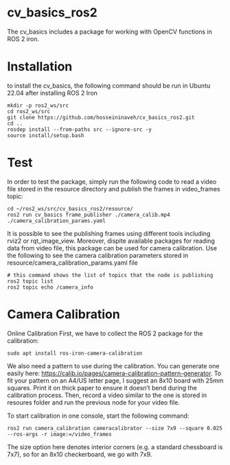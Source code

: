 # cv_basics_ros2
The cv_basics includes a package for working with OpenCV functions in ROS 2 iron.

# Installation
to install the cv_basics, the following command should be run in Ubuntu 22.04 after installing ROS 2 Iron 

  ``` 
  mkdir -p ros2_ws/src
  cd ros2_ws/src
  git clone https://github.com/hosseininaveh/cv_basics_ros2.git
  cd ..
  rosdep install --from-paths src --ignore-src -y
  source install/setup.bash
  ```

# Test 
In order to test the package, simply run the following code to read a video file stored in the resource directory and publish the frames in video_frames topic:
  
  ``` 
  cd ~/ros2_ws/src/cv_basics_ros2/resource/
  ros2 run cv_basics frame_publisher ./camera_calib.mp4 ./camera_calibration_params.yaml
  ```
It is possible to see the publishing frames using different tools including rviz2 or rqt_image_view. 
Moreover, dispite available packages for reading data from video file, this package can be used for camera calibration. Use the following to see the camera calibration parameters stored in resource/camera_calibration_params.yaml file
  ```
  # this command shows the list of topics that the node is publishing 
  ros2 topic list
  ros2 topic echo /camera_info 
  ```

# Camera Calibration
Online Calibration
First, we have to collect the ROS 2 package for the calibration:

  ```
  sudo apt install ros-iron-camera-calibration
  ```

We also need a pattern to use during the calibration. 
You can generate one easily here: https://calib.io/pages/camera-calibration-pattern-generator. 
To fit your pattern on an A4/US letter page, I suggest an 8x10 board with 25mm squares. 
Print it on thick paper to ensure it doesn’t bend during the calibration process.
Then, record a video similar to the one is stored in resoures folder and run the previous node for your video file.  
 
To start calibration in one console, start the following command:
  ```
  ros2 run camera_calibration cameracalibrator --size 7x9 --square 0.025 --ros-args -r image:=/video_frames
  ```
The size option here denotes interior corners (e.g. a standard chessboard is 7x7), so for an 8x10 checkerboard, we go with 7x9.

